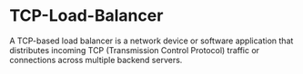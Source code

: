 # TCP-Load-Balancer
A TCP-based load balancer is a network device or software application that distributes incoming TCP (Transmission Control Protocol) traffic or connections across multiple backend servers. 
